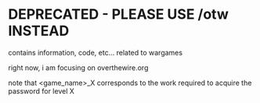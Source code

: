 # DEPRECATED - PLEASE USE /otw INSTEAD #

contains information, code, etc... related to wargames

right now, i am focusing on overthewire.org

note that <game_name>_X corresponds to the work required to acquire the password for level X

